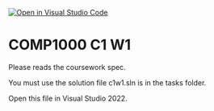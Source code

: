 [![Open in Visual Studio Code](https://classroom.github.com/assets/open-in-vscode-718a45dd9cf7e7f842a935f5ebbe5719a5e09af4491e668f4dbf3b35d5cca122.svg)](https://classroom.github.com/online_ide?assignment_repo_id=13300600&assignment_repo_type=AssignmentRepo)
# COMP1000 C1 W1

Please reads the coursework spec.

You must use the solution file c1w1.sln is in the tasks folder.

Open this file in Visual Studio 2022.
